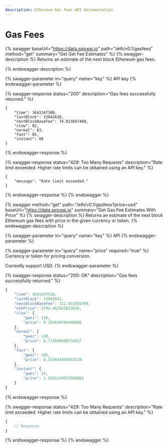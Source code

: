 ```yaml
---
description: Ethereum Gas Fees API documentation
---
```


# Gas Fees



{% swagger baseUrl="https://data.spiceai.io" path="/eth/v0.1/gasfees" method="get" summary="Get Get Fee Estimates" %}
{% swagger-description %}
Returns an estimate of the next block Ethereum gas fees.


{% endswagger-description %}

{% swagger-parameter in="query" name="key" %}
API key
{% endswagger-parameter %}

{% swagger-response status="200" description="Gas fees successfully returned." %}
```
{
	"time": 1641347300,
	"lastBlock": 13942618,
	"nextBlockBaseFee": 74.813667468,
	"slow": 82,
	"normal": 83,
	"fast": 85,
	"instant": 88
}
```
{% endswagger-response %}

{% swagger-response status="429: Too Many Requests" description="Rate limit exceeded. Higher rate limits can be obtained using an API key." %}
```
{
    "message": "Rate limit exceeded."
}
```
{% endswagger-response %}
{% endswagger %}



{% swagger method="get" path="/eth/v0.1/gasfees?price=usd" baseUrl="https://data.spiceai.io" summary="Get Gas Fee Estimates With Price" %}
{% swagger-description %}
Returns an estimate of the next block Ethereum gas fees with price in the given currency or token. 
{% endswagger-description %}

{% swagger-parameter in="query" name="key" %}
API
{% endswagger-parameter %}

{% swagger-parameter in="query" name="price" required="true" %}
Currency or token for pricing conversion.



Currently support USD.
{% endswagger-parameter %}

{% swagger-response status="200: OK" description="Gas fees successfully returned." %}
```javascript
{
	"time": 1641347526,
	"lastBlock": 13942641,
	"nextBlockBaseFee": 112.651926799,
	"ethPrice": 3794.462922013826,
	"slow": {
		"gwei": 116,
		"price": 9.205630794448966
	},
	"normal": {
		"gwei": 110,
		"price": 8.772699898734457
	},
	"fast": {
		"gwei": 105,
		"price": 8.351644878832529
	},
	"instant": {
		"gwei": 15,
		"price": 1.1621249972558882
	}
}
```
{% endswagger-response %}

{% swagger-response status="429: Too Many Requests" description="Rate limit exceeded. Higher rate limits can be obtained using an API key." %}
```javascript
{
    // Response
}
```
{% endswagger-response %}
{% endswagger %}
